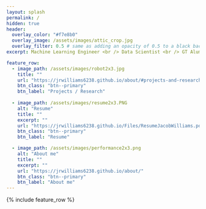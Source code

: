 ```yaml
---
layout: splash
permalink: /
hidden: true
header:
  overlay_color: "#f7e8b0"
  overlay_image: /assets/images/attic_crop.jpg
  overlay_filter: 0.5 # same as adding an opacity of 0.5 to a black background
excerpt: Machine Learning Engineer <br /> Data Scientist <br /> GT Alum

feature_row:
  - image_path: /assets/images/robot2x3.jpg
    title: ""
    url: "https://jrwilliams6238.github.io/about/#projects-and-research"
    btn_class: "btn--primary"
    btn_label: "Projects / Research"
    
  - image_path: /assets/images/resume2x3.PNG
    alt: "Resume"
    title: ""
    excerpt: ""
    url: "https://jrwilliams6238.github.io/Files/ResumeJacobWilliams.pdf"
    btn_class: "btn--primary"
    btn_label: "Resume"

  - image_path: /assets/images/performance2x3.png
    alt: "About me"
    title: ""
    excerpt: ""
    url: "https://jrwilliams6238.github.io/about/"
    btn_class: "btn--primary"
    btn_label: "About me"
---
```


{% include feature_row %}

